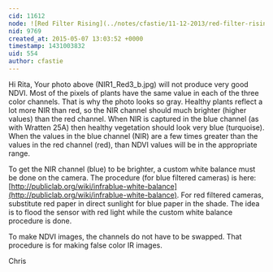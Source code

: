 ```yaml
---
cid: 11612
node: ![Red Filter Rising](../notes/cfastie/11-12-2013/red-filter-rising)
nid: 9769
created_at: 2015-05-07 13:03:52 +0000
timestamp: 1431003832
uid: 554
author: cfastie
---
```


Hi Rita,
Your photo above (NIR1_Red3_b.jpg) will not produce very good NDVI. Most of the pixels of plants have the same value in each of the three color channels. That is why the photo looks so gray. Healthy plants reflect a lot more NIR than red, so the NIR channel should much brighter (higher values) than the red channel. When NIR is captured in the blue channel (as with Wratten 25A) then healthy vegetation should look very blue (turquoise). When the values in the blue channel (NIR) are a few times greater than the values in the red channel (red), than NDVI values will be in the appropriate range.

To get the NIR channel (blue) to be brighter, a custom white balance must be done on the camera. The procedure (for blue filtered cameras) is here: [http://publiclab.org/wiki/infrablue-white-balance](http://publiclab.org/wiki/infrablue-white-balance). For red filtered cameras, substitute red paper in direct sunlight for blue paper in the shade. The idea is to flood the sensor with red light while the custom white balance procedure is done.

To make NDVI images, the channels do not have to be swapped. That procedure is for making false color IR images.

Chris
